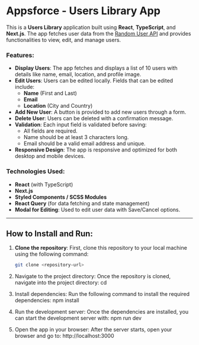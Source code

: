 # Appsforce - Users Library App

This is a **Users Library** application built using **React**, **TypeScript**, and **Next.js**. The app fetches user data from the [Random User API](https://randomuser.me/api/?results=10) and provides functionalities to view, edit, and manage users.

### Features:

- **Display Users**: The app fetches and displays a list of 10 users with details like name, email, location, and profile image.
- **Edit Users**: Users can be edited locally. Fields that can be edited include:
  - **Name** (First and Last)
  - **Email**
  - **Location** (City and Country)
- **Add New User**: A button is provided to add new users through a form.
- **Delete User**: Users can be deleted with a confirmation message.
- **Validation**: Each input field is validated before saving:
  - All fields are required.
  - Name should be at least 3 characters long.
  - Email should be a valid email address and unique.
- **Responsive Design**: The app is responsive and optimized for both desktop and mobile devices.

### Technologies Used:

- **React** (with TypeScript)
- **Next.js**
- **Styled Components / SCSS Modules**
- **React Query** (for data fetching and state management)
- **Modal for Editing**: Used to edit user data with Save/Cancel options.

---

## How to Install and Run:

1. **Clone the repository**:
   First, clone this repository to your local machine using the following command:

   ```bash
   git clone <repository-url>

   ```

2. Navigate to the project directory: Once the repository is cloned, navigate into the project directory:
   cd <project-directory>

3. Install dependencies: Run the following command to install the required dependencies:
   npm install

4. Run the development server: Once the dependencies are installed, you can start the development server with:
   npm run dev

5. Open the app in your browser: After the server starts, open your browser and go to:
   http://localhost:3000
